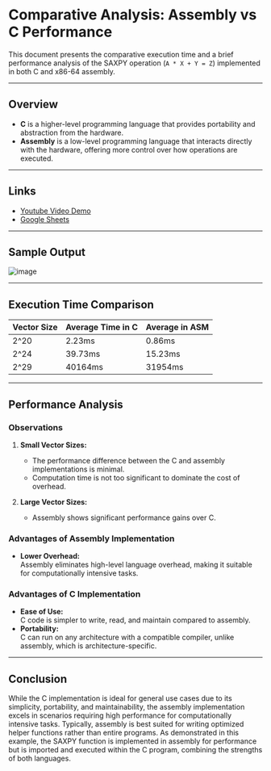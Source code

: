 # **Comparative Analysis: Assembly vs C Performance**

This document presents the comparative execution time and a brief performance analysis of the SAXPY operation (`A * X + Y = Z`) implemented in both C and x86-64 assembly.

---

## **Overview**
- **C** is a higher-level programming language that provides portability and abstraction from the hardware.
- **Assembly** is a low-level programming language that interacts directly with the hardware, offering more control over how operations are executed.

---

## **Links**
- [Youtube Video Demo](https://youtu.be/MI1Lojmh7V0)
- [Google Sheets](https://docs.google.com/spreadsheets/d/1RmcmYTp1j9W37Lek3_fiPVRrQwVgZs-oP7rN8UH9siE/edit?gid=0#gid=0)

---
## **Sample Output**
![image](https://github.com/user-attachments/assets/d812c01f-38a9-4b40-922c-cff83241aaa4)

---

## **Execution Time Comparison**

| **Vector Size** | **Average Time in C** | **Average in ASM** |
|-----------------|-----------------------|--------------------|
| 2^20            | 2.23ms                | 0.86ms             |
| 2^24            | 39.73ms               | 15.23ms            |
| 2^29            | 40164ms               | 31954ms            |

---

## **Performance Analysis**

### **Observations**
1. **Small Vector Sizes:**
   - The performance difference between the C and assembly implementations is minimal.
   - Computation time is not too significant to dominate the cost of overhead.

2. **Large Vector Sizes:**
   - Assembly shows significant performance gains over C.

### **Advantages of Assembly Implementation**
- **Lower Overhead:**  
  Assembly eliminates high-level language overhead, making it suitable for computationally intensive tasks.

### **Advantages of C Implementation**
- **Ease of Use:**  
  C code is simpler to write, read, and maintain compared to assembly.
- **Portability:**  
  C can run on any architecture with a compatible compiler, unlike assembly, which is architecture-specific.

---

## **Conclusion**
While the C implementation is ideal for general use cases due to its simplicity, portability, and maintainability, the assembly implementation excels in scenarios requiring high performance for computationally intensive tasks. Typically, assembly is best suited for writing optimized helper functions rather than entire programs. As demonstrated in this example, the SAXPY function is implemented in assembly for performance but is imported and executed within the C program, combining the strengths of both languages.
